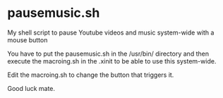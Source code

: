 # pausemusic.sh
My shell script to pause Youtube videos and music system-wide with a mouse button

You have to put the pausemusic.sh in the /usr/bin/ directory and then execute the macroing.sh in the .xinit to be able to use this system-wide.

Edit the macroing.sh to change the button that triggers it.

Good luck mate.
